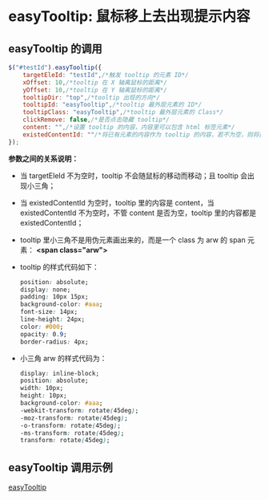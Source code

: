 # easyTooltip: 鼠标移上去出现提示内容

## easyTooltip 的调用
```javascript
$("#testId").easyTooltip({
	targetEleId: "testId",/*触发 tooltip 的元素 ID*/
	xOffset: 10,/*tooltip 在 X 轴离鼠标的距离*/       
	yOffset: 10,/*tooltip 在 Y 轴离鼠标的距离*/
	tooltipDir: "top",/*tooltip 出现的方向*/
	tooltipId: "easyTooltip",/*tooltip 最外层元素的 ID*/
	tooltipClass: "easyTooltip",/*tooltip 最外层元素的 Class*/
	clickRemove: false,/*是否点击隐藏 tooltip*/
	content: "",/*设置 tooltip 的内容，内容里可以包含 html 标签元素*/
	existedContentId: ""/*将已有元素的内容作为 tooltip 的内容，若不为空，则将替换 content 所设置的内容*/
});
```
**参数之间的关系说明：**
- 当 targetEleId 不为空时，tooltip 不会随鼠标的移动而移动；且 tooltip 会出现小三角；
- 当 existedContentId 为空时，tooltip 里的内容是 content，当 existedContentId 不为空时，不管 content 是否为空，tooltip 里的内容都是 existedContentId；
- tooltip 里小三角不是用伪元素画出来的，而是一个 class 为 arw 的 span 元素： **&lt;span class="arw">**
- tooltip 的样式代码如下：

  ```css
  position: absolute;
  display: none;
  padding: 10px 15px;
  background-color: #aaa;
  font-size: 14px;
  line-height: 24px;
  color: #000;
  opacity: 0.9;
  border-radius: 4px;
  ```
- 小三角 arw 的样式代码为：

  ```css
  display: inline-block;
  position: absolute;
  width: 10px;
  height: 10px;
  background-color: #aaa;
  -webkit-transform: rotate(45deg);
  -moz-transform: rotate(45deg);
  -o-transform: rotate(45deg);
  -ms-transform: rotate(45deg);
  transform: rotate(45deg);
  ```

## easyTooltip 调用示例

[easyTooltip](https://alvinyw.github.io/Blog/easyTooltip/easyTooltip.html)
